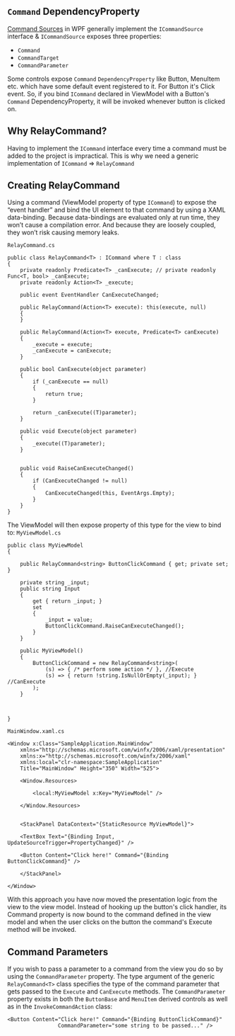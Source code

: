 ## `Command` DependencyProperty
[Command Sources](https://docs.microsoft.com/en-us/dotnet/framework/wpf/advanced/commanding-overview#command-sources) in WPF generally implement the `ICommandSource` interface & `ICommandSource` exposes three properties: 
* `Command`
* `CommandTarget`
* `CommandParameter`

Some controls expose `Command` `DependencyProperty` like Button, MenuItem etc. which have some default event registered to it. For Button it's Click event. 
So, if you bind `ICommand` declared in ViewModel with a Button's `Command` DependencyProperty, it will be invoked whenever button is clicked on.

## Why RelayCommand?
Having to implement the `ICommand` interface every time a command must be added to the project is impractical. 
This is why we need a generic implementation of `ICommand` => `RelayCommand`

## Creating RelayCommand
Using a command (ViewModel property of type `ICommand`) to expose the “event handler” and bind the UI element to that command by using a XAML data-binding. 
Because data-bindings are evaluated only at run time, they won’t cause a compilation error. And because they are loosely coupled, they won’t risk causing memory leaks.


`RelayCommand.cs`
```
public class RelayCommand<T> : ICommand where T : class
{
    private readonly Predicate<T> _canExecute; // private readonly Func<T, bool> _canExecute;
    private readonly Action<T> _execute;
	
	public event EventHandler CanExecuteChanged;
 
    public RelayCommand(Action<T> execute): this(execute, null)
	{
    }
 
    public RelayCommand(Action<T> execute, Predicate<T> canExecute)
    {
        _execute = execute;
        _canExecute = canExecute;
    }
 
    public bool CanExecute(object parameter)
    {
        if (_canExecute == null)
		{
            return true;
		}
 
        return _canExecute((T)parameter);
    }
 
    public void Execute(object parameter)
    {
        _execute((T)parameter);
    }
 

    public void RaiseCanExecuteChanged()
    {
        if (CanExecuteChanged != null)
		{
            CanExecuteChanged(this, EventArgs.Empty);
		}
    }
}
```

The ViewModel will then expose property of this type for the view to bind to: `MyViewModel.cs`
```
public class MyViewModel
{

	public RelayCommand<string> ButtonClickCommand { get; private set; }
	
	private string _input;
    public string Input
    {
        get { return _input; }
        set
        {
            _input = value;
            ButtonClickCommand.RaiseCanExecuteChanged();
        }
    }
	
    public MyViewModel()
    {
        ButtonClickCommand = new RelayCommand<string>(
            (s) => { /* perform some action */ }, //Execute
            (s) => { return !string.IsNullOrEmpty(_input); } //CanExecute
        );
    }
 


}
```

`MainWindow.xaml.cs`
```
<Window x:Class="SampleApplication.MainWindow"
    xmlns="http://schemas.microsoft.com/winfx/2006/xaml/presentation"
    xmlns:x="http://schemas.microsoft.com/winfx/2006/xaml"
    xmlns:local="clr-namespace:SampleApplication"
    Title="MainWindow" Height="350" Width="525">
	
    <Window.Resources>
	
        <local:MyViewModel x:Key="MyViewModel" />
		
    </Window.Resources>

	
    <StackPanel DataContext="{StaticResource MyViewModel}">

	<TextBox Text="{Binding Input, UpdateSourceTrigger=PropertyChanged}" />

	<Button Content="Click here!" Command="{Binding ButtonClickCommand}" />

    </StackPanel>
	
</Window>
```

With this approach you have now moved the presentation logic from the view to the view model. Instead of hooking up the button's click handler, 
its Command property is now bound to the command defined in the view model and when the user clicks on the button the command's Execute method will be invoked.

## Command Parameters
If you wish to pass a parameter to a command from the view you do so by using the `CommandParameter` property. The type argument of the generic `RelayCommand<T>` class specifies the type of the command parameter that gets passed to the `Execute` and `CanExecute` methods. The `CommandParameter` property exists in both the `ButtonBase` and `MenuItem` derived controls as well as in the `InvokeCommandAction` class:
```
<Button Content="Click here!" Command="{Binding ButtonClickCommand}"
                CommandParameter="some string to be passed..." />
```
